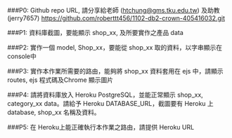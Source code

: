
###P0: Github repo URL, 請分享給老師 (htchung@gms.tku.edu.tw) 及助教 (jerry7657)
https://github.com/roberttt456/1102-db2-crown-405416032.git

###P1: 資料庫截圖，要能顯示 shop_xx, 及所要實作之產品 data


###P2: 實作一個 model, Shop_xx，要能從 shop_xx 取的資料，以字串顯示在 console中


###P3: 實作本作業所需要的路由，能夠將 shop_xx 資料套用在 ejs 中，請顯示 routes, ejs 程式碼及Chrome 顯示圖片


###P4: 請將資料庫放入 Heroku PostgreSQL，並能正常顯示  shop_xx, category_xx data。請給予 Heroku DATABASE_URL，截圖要有 Heroku 上 database, shop_xx 名稱及資料。


###P5: 在 Heroku上能正確執行本作業之路由，請提供 Heroku URL

